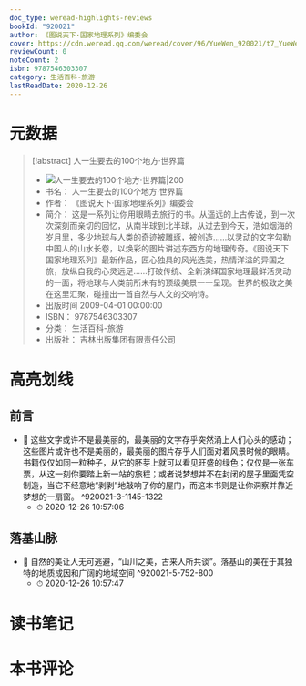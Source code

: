 ```yaml
---
doc_type: weread-highlights-reviews
bookId: "920021"
author: 《图说天下·国家地理系列》编委会
cover: https://cdn.weread.qq.com/weread/cover/96/YueWen_920021/t7_YueWen_920021.jpg
reviewCount: 0
noteCount: 2
isbn: 9787546303307
category: 生活百科-旅游
lastReadDate: 2020-12-26
---
```

# 元数据
> [!abstract] 人一生要去的100个地方·世界篇
> - ![ 人一生要去的100个地方·世界篇|200](https://cdn.weread.qq.com/weread/cover/96/YueWen_920021/t7_YueWen_920021.jpg)
> - 书名： 人一生要去的100个地方·世界篇
> - 作者： 《图说天下·国家地理系列》编委会
> - 简介： 这是一系列让你用眼睛去旅行的书。从遥远的上古传说，到一次次深刻而亲切的回忆，从南半球到北半球，从过去到今天，浩如烟海的岁月里，多少地球与人类的奇迹被雕琢，被创造……以灵动的文字勾勒中国人的山水长卷，以焕彩的图片讲述东西方的地理传奇。《图说天下国家地理系列》最新作品，匠心独具的风光选美，热情洋溢的异国之旅，放纵自我的心灵远足……打破传统、全新演绎国家地理最鲜活灵动的一面，将地球与人类前所未有的顶级美景一一呈现。世界的极致之美在这里汇聚，碰撞出一首自然与人文的交响诗。
> - 出版时间 2009-04-01 00:00:00
> - ISBN： 9787546303307
> - 分类： 生活百科-旅游
> - 出版社： 吉林出版集团有限责任公司

# 高亮划线

## 前言


- 📌 这些文字或许不是最美丽的，最美丽的文字存乎突然涌上人们心头的感动；这些图片或许也不是美丽的，最美丽的图片存乎人们面对着风景时候的眼睛。书籍仅仅如同一粒种子，从它的胚芽上就可以看见旺盛的绿色；仅仅是一张车票，从这一刻你要踏上新一站的旅程；或者说梦想并不在封闭的屋子里面凭空制造，当它不经意地“剥剥”地敲响了你的屋门，而这本书则是让你洞察并靠近梦想的一扇窗。 ^920021-3-1145-1322
    - ⏱ 2020-12-26 10:57:06 
## 落基山脉


- 📌 自然的美让人无可逃避，“山川之美，古来人所共谈”。落基山的美在于其独特的地质成因和广阔的地域空间 ^920021-5-752-800
    - ⏱ 2020-12-26 10:57:47 
# 读书笔记

# 本书评论
